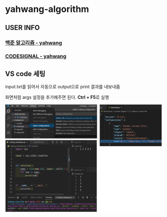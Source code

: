 # yahwang-algorithm

## USER INFO

### [백준 알고리즘 - yahwang](https://www.acmicpc.net/user/yahwang)

### [CODESIGNAL - yahwang](https://app.codesignal.com/profile/yahwang/overview)

## VS code 세팅

input.txt를 읽어서 자동으로 output으로 print 결과를 내보내줌

화면처럼 args 설정을 추가해주면 된다. **Ctrl + F5**로 실행

![vscode_setting](./vscode_setting.png)